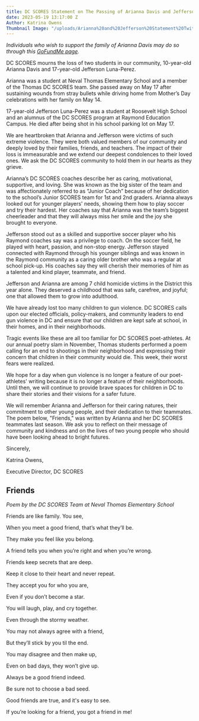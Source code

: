 ```yaml
---
title: DC SCORES Statement on The Passing of Arianna Davis and Jefferson Luna-Perez
date: 2023-05-19 13:17:00 Z
Author: Katrina Owens
Thumbnail Image: "/uploads/Arianna%20and%20Jefferson%20Statement%20Twitter.png"
---
```


*Individuals who wish to support the family of Arianna Davis may do so through this [GoFundMe page](https://www.gofundme.com/f/help-ariannas-family-after-mothers-day-shooting?utm_campaign=p_cp\+share-sheet&utm_content=undefined&utm_medium=copy_link_all&utm_source=customer&utm_term=undefined).*













DC SCORES mourns the loss of two students in our community, 10-year-old Arianna Davis and 17-year-old Jefferson Luna-Perez.

Arianna was a student at Neval Thomas Elementary School and a member of the Thomas DC SCORES team. She passed away on May 17 after sustaining wounds from stray bullets while driving home from Mother’s Day celebrations with her family on May 14.

17-year-old Jefferson Luna-Perez was a student at Roosevelt High School and an alumnus of the DC SCORES program at Raymond Education Campus. He died after being shot in his school parking lot on May 17.

We are heartbroken that Arianna and Jefferson were victims of such extreme violence. They were both valued members of our community and deeply loved by their families, friends, and teachers. The impact of their loss is immeasurable and we extend our deepest condolences to their loved ones. We ask the DC SCORES community to hold them in our hearts as they grieve.

Arianna’s DC SCORES coaches describe her as caring, motivational, supportive, and loving. She was known as the big sister of the team and was affectionately referred to as “Junior Coach” because of her dedication to the school’s Junior SCORES team for 1st and 2nd graders. Arianna always looked out for younger players' needs, showing them how to play soccer and try their hardest. Her coaches say that Arianna was the team’s biggest cheerleader and that they will always miss her smile and the joy she brought to everyone.

Jefferson stood out as a skilled and supportive soccer player who his Raymond coaches say was a privilege to coach. On the soccer field, he played with heart, passion, and non-stop energy. Jefferson stayed connected with Raymond through his younger siblings and was known in the Raymond community as a caring older brother who was a regular at school pick-up. His coaches say they will cherish their memories of him as a talented and kind player, teammate, and friend.

Jefferson and Arianna are among 7 child homicide victims in the District this year alone. They deserved a childhood that was safe, carefree, and joyful; one that allowed them to grow into adulthood.

We have already lost too many children to gun violence. DC SCORES calls upon our elected officials, policy-makers, and community leaders to end gun violence in DC and ensure that our children are kept safe at school, in their homes, and in their neighborhoods.

Tragic events like these are all too familiar for DC SCORES poet-athletes. At our annual poetry slam in November, Thomas students performed a poem calling for an end to shootings in their neighborhood and expressing their concern that children in their community would die. This week, their worst fears were realized.

We hope for a day when gun violence is no longer a feature of our poet-athletes' writing because it is no longer a feature of their neighborhoods. Until then, we will continue to provide brave spaces for children in DC to share their stories and their visions for a safer future.

We will remember Arianna and Jefferson for their caring natures, their commitment to other young people, and their dedication to their teammates. The poem below, "Friends," was written by Arianna and her DC SCORES teammates last season. We ask you to reflect on their message of community and kindness and on the lives of two young people who should have been looking ahead to bright futures.

Sincerely,

Katrina Owens,

Executive Director, DC SCORES

## Friends

*Poem by the DC SCORES Team at Neval Thomas Elementary School*

Friends are like family. You see,

When you meet a good friend, that’s what they’ll be.

They make you feel like you belong.

A friend tells you when you’re right and when you’re wrong.

Friends keep secrets that are deep.

Keep it close to their heart and never repeat.

They accept you for who you are,

Even if you don’t become a star.

You will laugh, play, and cry together.

Even through the stormy weather.

You may not always agree with a friend,

But they’ll stick by you til the end.

You may disagree and then make up,

Even on bad days, they won’t give up.

Always be a good friend indeed.

Be sure not to choose a bad seed.

Good friends are true, and it's easy to see.

If you’re looking for a friend, you got a friend in me!